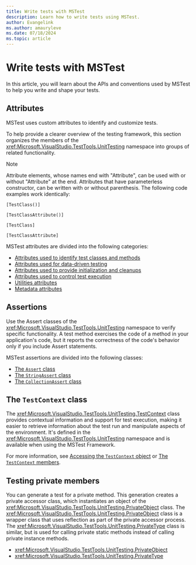 ```yaml
---
title: Write tests with MSTest
description: Learn how to write tests using MSTest.
author: Evangelink
ms.author: amauryleve
ms.date: 07/18/2024
ms.topic: article
---
```


# Write tests with MSTest

In this article, you will learn about the APIs and conventions used by MSTest to help you write and shape your tests.

## Attributes

MSTest uses custom attributes to identify and customize tests.

To help provide a clearer overview of the testing framework, this section organizes the members of the <xref:Microsoft.VisualStudio.TestTools.UnitTesting> namespace into groups of related functionality.

> [!NOTE]
> Attribute elements, whose names end with "Attribute", can be used with or without "Attribute" at the end. Attributes that have parameterless constructor, can be written with or without parenthesis.
> The following code examples work identically:
>
> `[TestClass()]`
>
> `[TestClassAttribute()]`
>
> `[TestClass]`
>
> `[TestClassAttribute]`

MSTest attributes are divided into the following categories:

- [Attributes used to identify test classes and methods](./unit-testing-mstest-writing-tests-attributes.md#attributes-used-to-identify-test-classes-and-methods)
- [Attributes used for data-driven testing](./unit-testing-mstest-writing-tests-attributes.md#attributes-used-for-data-driven-testing)
- [Attributes used to provide initialization and cleanups](./unit-testing-mstest-writing-tests-attributes.md#attributes-used-to-provide-initialization-and-cleanups)
- [Attributes used to control test execution](./unit-testing-mstest-writing-tests-attributes.md#attributes-used-to-control-test-execution)
- [Utilities attributes](./unit-testing-mstest-writing-tests-attributes.md#utilities-attributes)
- [Metadata attributes](./unit-testing-mstest-writing-tests-attributes.md#metadata-attributes)

## Assertions

Use the Assert classes of the <xref:Microsoft.VisualStudio.TestTools.UnitTesting> namespace to verify specific functionality. A test method exercises the code of a method in your application's code, but it reports the correctness of the code's behavior only if you include Assert statements.

MSTest assertions are divided into the following classes:

- [The `Assert` class](./unit-testing-mstest-writing-tests-assertions.md#the-assert-class)
- [The `StringAssert` class](./unit-testing-mstest-writing-tests-assertions.md#the-stringassert-class)
- [The `CollectionAssert` class](./unit-testing-mstest-writing-tests-assertions.md#the-collectionassert-class)

## The `TestContext` class

The <xref:Microsoft.VisualStudio.TestTools.UnitTesting.TestContext> class provides contextual information and support for test execution, making it easier to retrieve information about the test run and manipulate aspects of the environment. It's defined in the <xref:Microsoft.VisualStudio.TestTools.UnitTesting> namespace and is available when using the MSTest Framework.

For more information, see [Accessing the `TestContext` object](./unit-testing-mstest-writing-tests-testcontext.md#accessing-the-testcontext-object) or [The `TestContext` members](./unit-testing-mstest-writing-tests-testcontext.md#the-testcontext-members).

## Testing private members

You can generate a test for a private method. This generation creates a private accessor class, which instantiates an object of the <xref:Microsoft.VisualStudio.TestTools.UnitTesting.PrivateObject> class. The <xref:Microsoft.VisualStudio.TestTools.UnitTesting.PrivateObject> class is a wrapper class that uses reflection as part of the private accessor process. The <xref:Microsoft.VisualStudio.TestTools.UnitTesting.PrivateType> class is similar, but is used for calling private static methods instead of calling private instance methods.

- <xref:Microsoft.VisualStudio.TestTools.UnitTesting.PrivateObject>
- <xref:Microsoft.VisualStudio.TestTools.UnitTesting.PrivateType>
